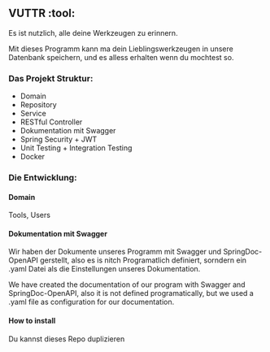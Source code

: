 ## VUTTR :tool:

Es ist nutzlich, alle deine Werkzeugen zu erinnern.

Mit dieses Programm kann ma dein Lieblingswerkzeugen in unsere Datenbank speichern, und es alless  erhalten wenn du mochtest so.

### Das Projekt Struktur:
 -  Domain
 -  Repository
 -  Service 
 -  RESTful Controller
 -  Dokumentation mit Swagger
 -  Spring Security + JWT
 -  Unit Testing + Integration Testing
 -  Docker 

### Die Entwicklung:

#### Domain

Tools, Users

#### Dokumentation mit Swagger

Wir haben der Dokumente unseres Programm mit Swagger und SpringDoc-OpenAPI gerstellt, also es is nitch Programatlich definiert, sorndern ein .yaml Datei als die Einstellungen unseres Dokumentation.

We have created the documentation of our program with Swagger and SpringDoc-OpenAPI, also it is not defined programatically, but we used a .yaml file as configuration for our documentation.

#### How to install

Du kannst dieses Repo duplizieren


